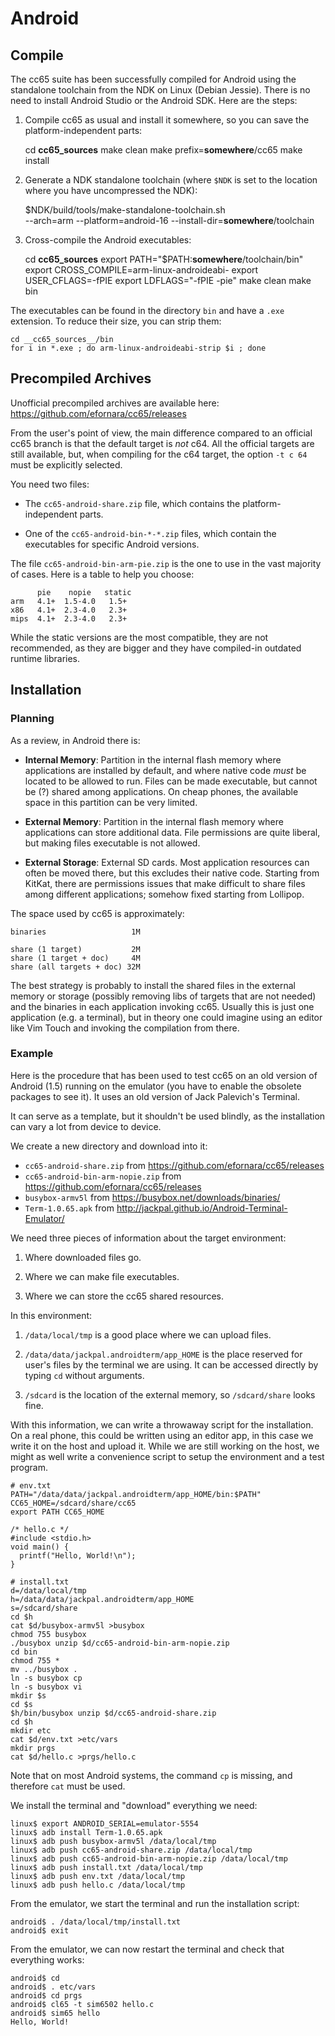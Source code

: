 # Android

## Compile

The cc65 suite has been successfully compiled for Android using the standalone toolchain from the NDK on Linux (Debian Jessie). There is no need to install Android Studio or the Android SDK. Here are the steps:

1) Compile cc65 as usual and install it somewhere, so you can save the platform-independent parts:

	cd __cc65_sources__
	make clean
	make
	prefix=__somewhere__/cc65 make install

2) Generate a NDK standalone toolchain (where `$NDK` is set to the location where you have uncompressed the NDK):

	$NDK/build/tools/make-standalone-toolchain.sh \
	--arch=arm --platform=android-16 --install-dir=__somewhere__/toolchain

3) Cross-compile the Android executables:

	cd __cc65_sources__
	export PATH="$PATH:__somewhere__/toolchain/bin"
	export CROSS_COMPILE=arm-linux-androideabi-
	export USER_CFLAGS=-fPIE
	export LDFLAGS="-fPIE -pie"
	make clean
	make bin

The executables can be found in the directory `bin` and have a `.exe` extension. To reduce their size, you can strip them:

	cd __cc65_sources__/bin
	for i in *.exe ; do arm-linux-androideabi-strip $i ; done

## Precompiled Archives

Unofficial precompiled archives are available here: https://github.com/efornara/cc65/releases

From the user's point of view, the main difference compared to an official cc65 branch is that the default target is *not* c64. All the official targets are still available, but, when compiling for the c64 target, the option `-t c 64`
must be explicitly selected.

You need two files:

- The `cc65-android-share.zip` file, which contains the platform-independent parts.

- One of the `cc65-android-bin-*-*.zip` files, which contain the executables for specific Android versions.

The file `cc65-android-bin-arm-pie.zip` is the one to use in the vast majority of cases. Here is a table to help you choose:

          pie    nopie   static  
    arm   4.1+  1.5-4.0   1.5+   
    x86   4.1+  2.3-4.0   2.3+   
    mips  4.1+  2.3-4.0   2.3+   

While the static versions are the most compatible, they are not recommended, as they are bigger and they have compiled-in outdated runtime libraries.

## Installation

### Planning

As a review, in Android there is:

- **Internal Memory**: Partition in the internal flash memory where applications are installed by default, and where native code *must* be located to be allowed to run.  Files can be made executable, but cannot be (?) shared among applications. On cheap phones, the available space in this partition can be very limited.

- **External Memory**: Partition in the internal flash memory where applications can store additional data. File permissions are quite liberal, but making files executable is not allowed.

- **External Storage**: External SD cards. Most application resources can often be moved there, but this excludes their native code. Starting from KitKat, there are permissions issues that make difficult to share files among different applications; somehow fixed starting from Lollipop.

The space used by cc65 is approximately:

    binaries                   1M

    share (1 target)           2M
    share (1 target + doc)     4M
    share (all targets + doc) 32M

The best strategy is probably to install the shared files in the external memory or storage (possibly removing libs of targets that are not needed) and the binaries in each application invoking cc65.  Usually this is just one application (e.g. a terminal), but in theory one could imagine using an editor like Vim Touch and invoking the compilation from there.

### Example

Here is the procedure that has been used to test cc65 on an old version of Android (1.5) running on the emulator (you have to enable the obsolete packages to see it). It uses an old version of Jack Palevich's Terminal.

It can serve as a template, but it shouldn't be used blindly, as the installation can vary a lot from device to device.

We create a new directory and download into it:

- `cc65-android-share.zip` from https://github.com/efornara/cc65/releases
- `cc65-android-bin-arm-nopie.zip` from https://github.com/efornara/cc65/releases
- `busybox-armv5l` from https://busybox.net/downloads/binaries/
- `Term-1.0.65.apk` from http://jackpal.github.io/Android-Terminal-Emulator/

We need three pieces of information about the target environment:

1. Where downloaded files go.

2. Where we can make file executables.

3. Where we can store the cc65 shared resources.

In this environment:

1. `/data/local/tmp` is a good place where we can upload files.

2. `/data/data/jackpal.androidterm/app_HOME` is the place reserved for user's files by the terminal we are using. It can be accessed directly by typing `cd` without arguments.

3. `/sdcard` is the location of the external memory, so `/sdcard/share` looks fine.

With this information, we can write a throwaway script for the installation. On a real phone, this could be written using an editor app, in this case we write it on the host and upload it. While we are still working on the host, we might as well write a convenience script to setup the environment and a test program.

	# env.txt
	PATH="/data/data/jackpal.androidterm/app_HOME/bin:$PATH"
	CC65_HOME=/sdcard/share/cc65
	export PATH CC65_HOME

	/* hello.c */
	#include <stdio.h>
	void main() {
	  printf("Hello, World!\n");
	}

	# install.txt
	d=/data/local/tmp
	h=/data/data/jackpal.androidterm/app_HOME
	s=/sdcard/share
	cd $h
	cat $d/busybox-armv5l >busybox
	chmod 755 busybox
	./busybox unzip $d/cc65-android-bin-arm-nopie.zip
	cd bin
	chmod 755 *
	mv ../busybox .
	ln -s busybox cp
	ln -s busybox vi
	mkdir $s
	cd $s
	$h/bin/busybox unzip $d/cc65-android-share.zip
	cd $h
	mkdir etc
	cat $d/env.txt >etc/vars
	mkdir prgs
	cat $d/hello.c >prgs/hello.c

Note that on most Android systems, the command `cp` is missing, and therefore `cat` must be used.

We install the terminal and "download" everything we need:

	linux$ export ANDROID_SERIAL=emulator-5554
	linux$ adb install Term-1.0.65.apk
	linux$ adb push busybox-armv5l /data/local/tmp
	linux$ adb push cc65-android-share.zip /data/local/tmp
	linux$ adb push cc65-android-bin-arm-nopie.zip /data/local/tmp
	linux$ adb push install.txt /data/local/tmp
	linux$ adb push env.txt /data/local/tmp
	linux$ adb push hello.c /data/local/tmp

From the emulator, we start the terminal and run the installation script:

	android$ . /data/local/tmp/install.txt
	android$ exit

From the emulator, we can now restart the terminal and check that everything works:

	android$ cd
	android$ . etc/vars
	android$ cd prgs
	android$ cl65 -t sim6502 hello.c
	android$ sim65 hello
	Hello, World!
